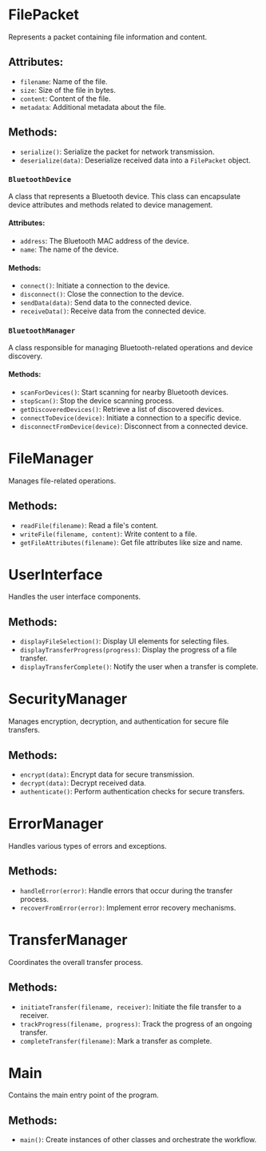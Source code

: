 # FilePacket

Represents a packet containing file information and content.

## Attributes:
- `filename`: Name of the file.
- `size`: Size of the file in bytes.
- `content`: Content of the file.
- `metadata`: Additional metadata about the file.

## Methods:
- `serialize()`: Serialize the packet for network transmission.
- `deserialize(data)`: Deserialize received data into a `FilePacket` object.

### `BluetoothDevice`

A class that represents a Bluetooth device. This class can encapsulate device attributes and methods related to device management.

#### Attributes:
- `address`: The Bluetooth MAC address of the device.
- `name`: The name of the device.

#### Methods:
- `connect()`: Initiate a connection to the device.
- `disconnect()`: Close the connection to the device.
- `sendData(data)`: Send data to the connected device.
- `receiveData()`: Receive data from the connected device.

### `BluetoothManager`

A class responsible for managing Bluetooth-related operations and device discovery.

#### Methods:
- `scanForDevices()`: Start scanning for nearby Bluetooth devices.
- `stopScan()`: Stop the device scanning process.
- `getDiscoveredDevices()`: Retrieve a list of discovered devices.
- `connectToDevice(device)`: Initiate a connection to a specific device.
- `disconnectFromDevice(device)`: Disconnect from a connected device.

# FileManager

Manages file-related operations.

## Methods:
- `readFile(filename)`: Read a file's content.
- `writeFile(filename, content)`: Write content to a file.
- `getFileAttributes(filename)`: Get file attributes like size and name.

# UserInterface

Handles the user interface components.

## Methods:
- `displayFileSelection()`: Display UI elements for selecting files.
- `displayTransferProgress(progress)`: Display the progress of a file transfer.
- `displayTransferComplete()`: Notify the user when a transfer is complete.

# SecurityManager

Manages encryption, decryption, and authentication for secure file transfers.

## Methods:
- `encrypt(data)`: Encrypt data for secure transmission.
- `decrypt(data)`: Decrypt received data.
- `authenticate()`: Perform authentication checks for secure transfers.

# ErrorManager

Handles various types of errors and exceptions.

## Methods:
- `handleError(error)`: Handle errors that occur during the transfer process.
- `recoverFromError(error)`: Implement error recovery mechanisms.

# TransferManager

Coordinates the overall transfer process.

## Methods:
- `initiateTransfer(filename, receiver)`: Initiate the file transfer to a receiver.
- `trackProgress(filename, progress)`: Track the progress of an ongoing transfer.
- `completeTransfer(filename)`: Mark a transfer as complete.

# Main

Contains the main entry point of the program.

## Methods:
- `main()`: Create instances of other classes and orchestrate the workflow.
